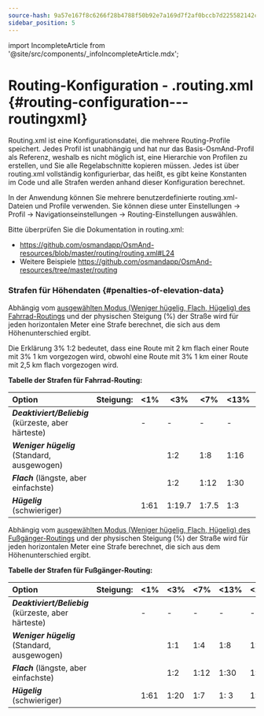 ```yaml
---
source-hash: 9a57e167f8c6266f28b4788f50b92e7a169d7f2af0bccb7d225582142c315b68
sidebar_position: 5
---
```

import IncompleteArticle from '@site/src/components/_infoIncompleteArticle.mdx';

# Routing-Konfiguration - .routing.xml {#routing-configuration---routingxml}

<IncompleteArticle/>

Routing.xml ist eine Konfigurationsdatei, die mehrere Routing-Profile speichert. Jedes Profil ist unabhängig und hat nur das Basis-OsmAnd-Profil als Referenz, weshalb es nicht möglich ist, eine Hierarchie von Profilen zu erstellen, und Sie alle Regelabschnitte kopieren müssen. Jedes ist über routing.xml vollständig konfigurierbar, das heißt, es gibt keine Konstanten im Code und alle Strafen werden anhand dieser Konfiguration berechnet.

In der Anwendung können Sie mehrere benutzerdefinierte routing.xml-Dateien und Profile verwenden. Sie können diese unter Einstellungen -> Profil -> Navigationseinstellungen -> Routing-Einstellungen auswählen.

Bitte überprüfen Sie die Dokumentation in routing.xml:

- https://github.com/osmandapp/OsmAnd-resources/blob/master/routing/routing.xml#L24
- Weitere Beispiele https://github.com/osmandapp/OsmAnd-resources/tree/master/routing


### Strafen für Höhendaten {#penalties-of-elevation-data}


Abhängig vom [ausgewählten Modus (Weniger hügelig, Flach, Hügelig) des Fahrrad-Routings](../../user/navigation/routing/bicycle-based-routing.md) und der physischen Steigung (%) der Straße wird für jeden horizontalen Meter eine Strafe berechnet, die sich aus dem Höhenunterschied ergibt.

Die Erklärung 3% 1:2 bedeutet, dass eine Route mit 2 km flach einer Route mit 3% 1 km vorgezogen wird, obwohl eine Route mit 3% 1 km einer Route mit 2,5 km flach vorgezogen wird.

**Tabelle der Strafen für Fahrrad-Routing:**

|                  **Option**                 |**Steigung:**| &lt;1% | &lt;3%  | &lt;7% | &lt;13% | &lt;25% | &gt;=25% |**Gefälle:**| &lt;17% | &lt;35% | &lt;60% | &gt;=60%      |
|:--------------------------------------------|:-----------|-----|------|-----|------|------|-------|:-----------|------|------|------|------------|
|**_Deaktiviert/Beliebig_** (kürzeste, aber härteste)|            |  -  |   -  |  -  |   -  |   -  |   -   |            |   -  |   -  |   -  |     -      |
|**_Weniger hügelig_** (Standard, ausgewogen)         |            |     |  1:2 | 1:8 | 1:16 | 1:32 | 1:48  |            | 1:6.4| 1:25 | 1:25 | unmöglich |
|**_Flach_** (längste, aber einfachste)            |            |     |  1:2 | 1:12| 1:30 | 1:50 | 1:74  |            | 1:6.4| 1:25 | 1:25 | unmöglich |
|**_Hügelig_** (schwieriger)                 |            | 1:61|1:19.7|1:7.5|  1:3 | 1:0.5| 1:0.3 |            | 1:6.4| 1:25 | 1:25 | unmöglich |


Abhängig vom [ausgewählten Modus (Weniger hügelig, Flach, Hügelig) des Fußgänger-Routings](../../user/navigation/routing/pedestrian-routing.md) und der physischen Steigung (%) der Straße wird für jeden horizontalen Meter eine Strafe berechnet, die sich aus dem Höhenunterschied ergibt.

**Tabelle der Strafen für Fußgänger-Routing:**

|                  **Option**                 | **Steigung:** | &lt;1% | &lt;3% | &lt;7% | &lt;13% | &lt;25% | &gt;=25% | **Gefälle:** | &lt;9% | &lt;17% | &lt;35% | &lt;60% | &gt;=60% |
|:--------------------------------------------|:-------------|-----|-----|-----|------|------|-------|:-------------|-----|------|------|------|-------|
|**_Deaktiviert/Beliebig_** (kürzeste, aber härteste)|              |  -  |  -  |  -  |   -  |   -  |   -   |              |  -  |   -  |   -  |   -  |   -   |
|**_Weniger hügelig_** (Standard, ausgewogen)         |              |     | 1:1 | 1:4 | 1:8  | 1:10 | 1:15  |              | 1:5 | 1:10 | 1:17 | 1:25 | 1:40  |
|**_Flach_** (längste, aber einfachste)            |              |     | 1:2 | 1:12| 1:30 | 1:50 | 1:74  |              | 1:5 | 1:10 | 1:17 | 1:25 | 1:40  |
|**_Hügelig_** (schwieriger)                 |              | 1:61| 1:20| 1:7 | 1: 3 | 1:0.5| 1:0.3 |              |  1:5| 1:10 | 1:17 | 1:25 | 1:40  |